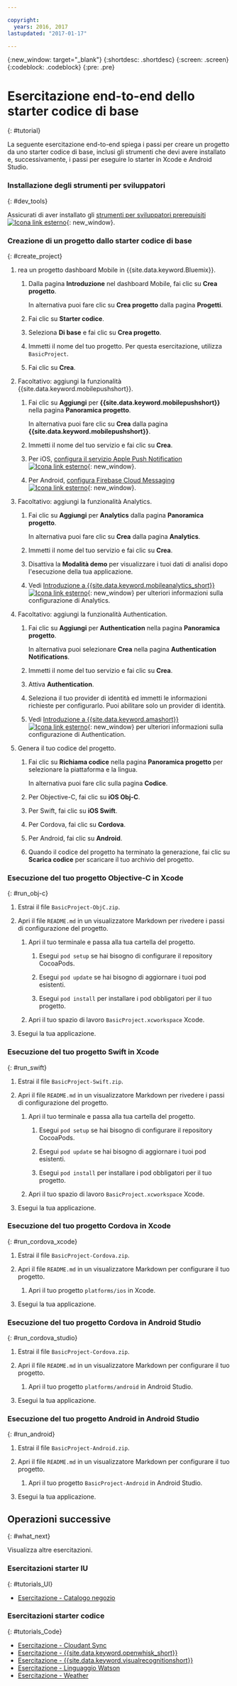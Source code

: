 ```yaml
---

copyright:
  years: 2016, 2017
lastupdated: "2017-01-17"

---
```

{:new_window: target="_blank"}
{:shortdesc: .shortdesc}
{:screen: .screen}
{:codeblock: .codeblock}
{:pre: .pre}

# Esercitazione end-to-end dello starter codice di base
{: #tutorial}

La seguente esercitazione end-to-end spiega i passi per creare un progetto da uno starter codice di base, inclusi gli strumenti che devi avere installato e, successivamente, i passi per eseguire lo starter in Xcode e Android Studio.


### Installazione degli strumenti per sviluppatori
{: #dev_tools}

Assicurati di aver installato gli [strumenti per sviluppatori prerequisiti ![Icona link esterno](../icons/launch-glyph.svg "Icona link esterno")](get_code.html#prereq-dev-tools "Icona link esterno"){: new_window}.


### Creazione di un progetto dallo starter codice di base
{: #create_project}

1. rea un progetto dashboard Mobile in {{site.data.keyword.Bluemix}}.

   1. Dalla pagina **Introduzione** nel dashboard Mobile, fai clic su **Crea progetto**.

      In alternativa puoi fare clic su **Crea progetto** dalla pagina **Progetti**.

   2. Fai clic su **Starter codice**.

   3. Seleziona **Di base** e fai clic su **Crea progetto**.

   4. Immetti il nome del tuo progetto. Per questa esercitazione, utilizza `BasicProject`.
   
   5. Fai clic su **Crea**.

2. Facoltativo: aggiungi la funzionalità {{site.data.keyword.mobilepushshort}}.

   1. Fai clic su **Aggiungi** per **{{site.data.keyword.mobilepushshort}}** nella pagina **Panoramica progetto**.

      In alternativa puoi fare clic su **Crea** dalla pagina **{{site.data.keyword.mobilepushshort}}**.

   2. Immetti il nome del tuo servizio e fai clic su **Crea**.

   3. Per iOS, [configura il servizio Apple Push Notification![Icona link esterno](../icons/launch-glyph.svg "Icona link esterno")](/docs/services/mobilepush/t_push_provider_ios.html "Icona link esterno"){: new_window}.

   4. Per Android, [configura Firebase Cloud Messaging ![Icona link esterno](../icons/launch-glyph.svg "Icona link esterno")](/docs/services/mobilepush/t_push_provider_android.html "Icona link esterno"){: new_window}.
   
3. Facoltativo: aggiungi la funzionalità Analytics.

   1. Fai clic su **Aggiungi** per **Analytics** dalla pagina **Panoramica progetto**.

      In alternativa puoi fare clic su **Crea** dalla pagina **Analytics**.

   2. Immetti il nome del tuo servizio e fai clic su **Crea**.
   
   3. Disattiva la **Modalità demo** per visualizzare i tuoi dati di analisi dopo l'esecuzione della tua applicazione.
   
   4. Vedi [Introduzione a {{site.data.keyword.mobileanalytics_short}} ![Icona link esterno](../icons/launch-glyph.svg "Icona link esterno")](/docs/services/mobileanalytics/index.html "Icona link esterno"){: new_window} per ulteriori informazioni sulla configurazione di Analytics.
  
4. Facoltativo: aggiungi la funzionalità Authentication.

   1. Fai clic su **Aggiungi** per **Authentication** nella pagina **Panoramica progetto**.

      In alternativa puoi selezionare **Crea** nella pagina **Authentication Notifications**.

   2. Immetti il nome del tuo servizio e fai clic su **Crea**.
   
   3. Attiva **Authentication**.
   
   4. Seleziona il tuo provider di identità ed immetti le informazioni richieste per configurarlo. Puoi abilitare solo un provider di identità.

   5. Vedi [Introduzione a {{site.data.keyword.amashort}} ![Icona link esterno](../icons/launch-glyph.svg "Icona link esterno")](/docs/services/mobileaccess/index.html "Icona link esterno"){: new_window} per ulteriori informazioni sulla configurazione di Authentication.

5. Genera il tuo codice del progetto.

   1. Fai clic su **Richiama codice** nella pagina **Panoramica progetto** per selezionare la piattaforma e la lingua.
   
      In alternativa puoi fare clic sulla pagina **Codice**.
      
   2. Per Objective-C, fai clic su **iOS Obj-C**.

   3. Per Swift, fai clic su **iOS Swift**.
   
   4. Per Cordova, fai clic su **Cordova**.

   5. Per Android, fai clic su **Android**.
   
   6. Quando il codice del progetto ha terminato la generazione, fai clic su **Scarica codice** per scaricare il tuo archivio del progetto.


### Esecuzione del tuo progetto Objective-C in Xcode
{: #run_obj-c}

1. Estrai il file `BasicProject-ObjC.zip`.

2. Apri il file `README.md` in un visualizzatore Markdown per rivedere i passi di configurazione del progetto.

   1. Apri il tuo terminale e passa alla tua cartella del progetto.
   
      1. Esegui `pod setup` se hai bisogno di configurare il repository CocoaPods.
      
      2. Esegui `pod update` se hai bisogno di aggiornare i tuoi pod esistenti.
      
      3. Esegui `pod install` per installare i pod obbligatori per il tuo progetto.
      
   2. Apri il tuo spazio di lavoro `BasicProject.xcworkspace` Xcode.
      
3. Esegui la tua applicazione.


### Esecuzione del tuo progetto Swift in Xcode
{: #run_swift}

1. Estrai il file `BasicProject-Swift.zip`.

2. Apri il file `README.md` in un visualizzatore Markdown per rivedere i passi di configurazione del progetto.

   1. Apri il tuo terminale e passa alla tua cartella del progetto.
   
      1. Esegui `pod setup` se hai bisogno di configurare il repository CocoaPods.
      
      2. Esegui `pod update` se hai bisogno di aggiornare i tuoi pod esistenti.
      
      3. Esegui `pod install` per installare i pod obbligatori per il tuo progetto.
      
   3. Apri il tuo spazio di lavoro `BasicProject.xcworkspace` Xcode.
      
3. Esegui la tua applicazione.


### Esecuzione del tuo progetto Cordova in Xcode
{: #run_cordova_xcode}

1. Estrai il file `BasicProject-Cordova.zip`.

2. Apri il file `README.md` in un visualizzatore Markdown per configurare il tuo progetto.

   1. Apri il tuo progetto `platforms/ios` in Xcode.
      
3. Esegui la tua applicazione.


### Esecuzione del tuo progetto Cordova in Android Studio
{: #run_cordova_studio}

1. Estrai il file `BasicProject-Cordova.zip`.

2. Apri il file `README.md` in un visualizzatore Markdown per configurare il tuo progetto.

   1. Apri il tuo progetto `platforms/android` in Android Studio.
      
3. Esegui la tua applicazione.


### Esecuzione del tuo progetto Android in Android Studio
{: #run_android}

1. Estrai il file `BasicProject-Android.zip`.

2. Apri il file `README.md` in un visualizzatore Markdown per configurare il tuo progetto.

   1. Apri il tuo progetto `BasicProject-Android` in Android Studio.
      
3. Esegui la tua applicazione.


## Operazioni successive
{: #what_next}

Visualizza altre esercitazioni.


### Esercitazioni starter IU
{: #tutorials_UI}

* [Esercitazione - Catalogo negozio](tutorial_store_catalog.html)


### Esercitazioni starter codice
{: #tutorials_Code}

* [Esercitazione - Cloudant Sync](tutorial_cloudant_synd.html)
* [Esercitazione - {{site.data.keyword.openwhisk_short}}](tutorial_openwhisk.html)
* [Esercitazione - {{site.data.keyword.visualrecognitionshort}}](tutorial_visual_recognition.html)
* [Esercitazione - Linguaggio Watson](tutorial_watson_language.html)
* [Esercitazione - Weather ](tutorial_weather.html)
